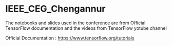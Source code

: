 # IEEE_CEG_Chengannur

The notebooks and slides used in the conference are from Official TensorFlow documentation and the videos from TensorFlow yotube channel

Official Documentation : https://www.tensorflow.org/tutorials
